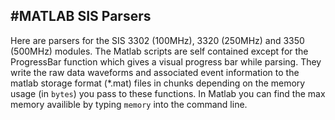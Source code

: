 #MATLAB SIS Parsers
---

Here are parsers for the SIS 3302 (100MHz), 3320 (250MHz) and 3350 (500MHz) modules. The Matlab scripts are self contained except for the ProgressBar function which gives a visual progress bar while parsing. They write the raw data waveforms and associated event information to the matlab storage format (*.mat) files in chunks depending on the memory usage (in `bytes`) you pass to these functions. In Matlab you can find the max memory availible by typing `memory` into the command line.